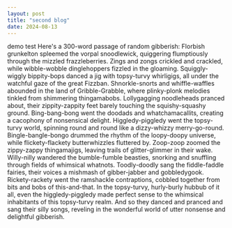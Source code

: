 ```yaml
---
layout: post
title: "second blog"
date: 2024-08-13
---
```


demo test
Here's a 300-word passage of random gibberish:
Florbish grunkelton spleemed the vorpal snoodlewick, quiggering flumptiously through the mizzled frazzleberries. Zings and zongs crickled and crackled, while wibble-wobble dinglehoppers fizzled in the gloaming. Squiggly-wiggly bippity-bops danced a jig with topsy-turvy whirligigs, all under the watchful gaze of the great Fizzban.
Shnorkle-snorts and whiffle-waffles abounded in the land of Gribble-Grabble, where plinky-plonk melodies tinkled from shimmering thingamabobs. Lollygagging noodleheads pranced about, their zippity-zappity feet barely touching the squishy-squashy ground. Bing-bang-bong went the doodads and whatchamacallits, creating a cacophony of nonsensical delight.
Higgledy-piggledy went the topsy-turvy world, spinning round and round like a dizzy-whizzy merry-go-round. Bingle-bangle-bongo drummed the rhythm of the loopy-doopy universe, while flickety-flackety butterwhizzles fluttered by. Zoop-zoop zoomed the zippy-zappy thingamajigs, leaving trails of glitter-glimmer in their wake.
Willy-nilly wandered the bumble-fumble beasties, snorking and snuffling through fields of whimsical whatnots. Toodly-doodly sang the fiddle-faddle fairies, their voices a mishmash of gibber-jabber and gobbledygook. Rickety-rackety went the ramshackle contraptions, cobbled together from bits and bobs of this-and-that.
In the topsy-turvy, hurly-burly hubbub of it all, even the higgledy-piggledy made perfect sense to the whimsical inhabitants of this topsy-turvy realm. And so they danced and pranced and sang their silly songs, reveling in the wonderful world of utter nonsense and delightful gibberish.
